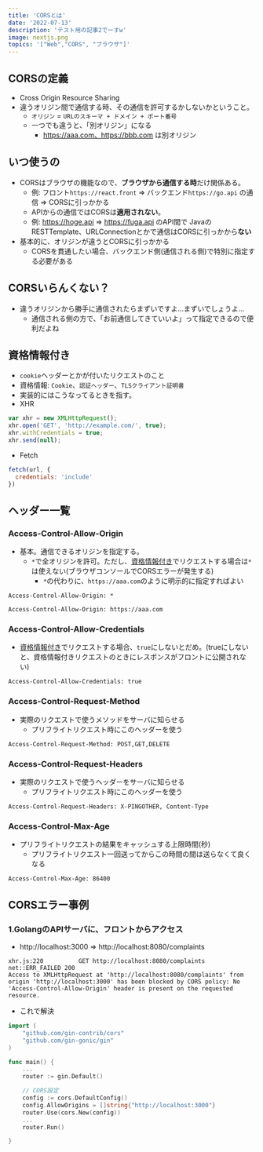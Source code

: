 ```yaml
---
title: 'CORSとは'
date: '2022-07-13'
description: 'テスト用の記事2でーすw'
image: nextjs.png
topics: '["Web","CORS", "ブラウザ"]'
---
```


## CORSの定義
- Cross Origin Resource Sharing
- 違うオリジン間で通信する時、その通信を許可するかしないかということ。
  - `オリジン` = `URLのスキーマ + ドメイン + ポート番号`
  - 一つでも違うと、「別オリジン」になる
    - https://aaa.com、https://bbb.com は別オリジン

## いつ使うの
- CORSはブラウザの機能なので、**ブラウザから通信する時**だけ関係ある。
  - 例: フロント`https://react.front` => バックエンド`https://go.api` の通信 => CORSに引っかかる
  - APIからの通信ではCORSは**適用されない**。
  - 例: https://hoge.api => https://fuga.api のAPI間で Javaの RESTTemplate、URLConnectionとかで通信はCORSに引っかから**ない**
- 基本的に、オリジンが違うとCORSに引っかかる
  - CORSを貫通したい場合、バックエンド側(通信される側)で特別に指定する必要がある

## CORSいらんくない？
- 違うオリジンから勝手に通信されたらまずいですよ...まずいでしょうよ...
  - 通信される側の方で、「お前通信してきていいよ」って指定できるので便利だよね

## 資格情報付き
- `cookie`ヘッダーとかが付いたリクエストのこと
- 資格情報: `Cookie`、`認証ヘッダー`、`TLSクライアント証明書`
- 実装的にはこうなってるときを指す。
- XHR
```js
var xhr = new XMLHttpRequest();
xhr.open('GET', 'http://example.com/', true);
xhr.withCredentials = true;
xhr.send(null);
```
- Fetch
```js
fetch(url, {
  credentials: 'include'
})
```

## ヘッダー一覧
### Access-Control-Allow-Origin
- 基本。通信できるオリジンを指定する。
  - `*`で全オリジンを許可。ただし、[資格情報付き][1]でリクエストする場合は`*`は使えない(ブラウザコンソールでCORSエラーが発生する)
    - `*`の代わりに、`https://aaa.com`のように明示的に指定すればよい
```
Access-Control-Allow-Origin: *

Access-Control-Allow-Origin: https://aaa.com
```

### Access-Control-Allow-Credentials
- [資格情報付き][1]でリクエストする場合、`true`にしないとだめ。(trueにしないと、資格情報付きリクエストのときにレスポンスがフロントに公開されない)
```
Access-Control-Allow-Credentials: true
```


### Access-Control-Request-Method
- 実際のリクエストで使うメソッドをサーバに知らせる
  - プリフライトリクエスト時にこのヘッダーを使う
```
Access-Control-Request-Method: POST,GET,DELETE
```

### Access-Control-Request-Headers
- 実際のリクエストで使うヘッダーをサーバに知らせる
  - プリフライトリクエスト時にこのヘッダーを使う
```
Access-Control-Request-Headers: X-PINGOTHER, Content-Type
```

### Access-Control-Max-Age
- プリフライトリクエストの結果をキャッシュする上限時間(秒)
  - プリフライトリクエスト一回送ってからこの時間の間は送らなくて良くなる
```
Access-Control-Max-Age: 86400
```

## CORSエラー事例
### 1.GolangのAPIサーバに、フロントからアクセス
  - http://localhost:3000 => http://localhost:8080/complaints

 
```log
xhr.js:220          GET http://localhost:8080/complaints net::ERR_FAILED 200
Access to XMLHttpRequest at 'http://localhost:8080/complaints' from origin 'http://localhost:3000' has been blocked by CORS policy: No 'Access-Control-Allow-Origin' header is present on the requested resource.
```

- これで解決
 
```go
import (
    "github.com/gin-contrib/cors"
	"github.com/gin-gonic/gin"
)

func main() {
    ...
    router := gin.Default()

	// CORS設定
	config := cors.DefaultConfig()
	config.AllowOrigins = []string{"http://localhost:3000"}
	router.Use(cors.New(config))
    ...
    router.Run()

}
```

[1]:#資格情報付き